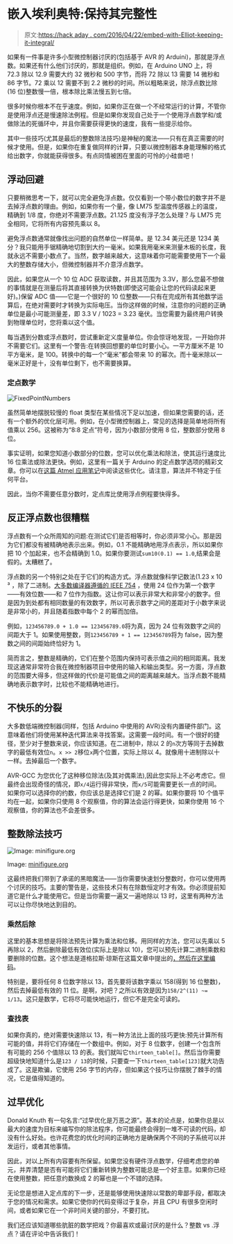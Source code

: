 # 嵌入埃利奥特:保持其完整性

> 原文:[https://hack aday . com/2016/04/22/embed-with-Elliot-keeping-it-integral/](https://hackaday.com/2016/04/22/embed-with-elliot-keeping-it-integral/)

如果有一件事是许多小型微控制器讨厌的(包括基于 AVR 的 Arduini)，那就是浮点数。如果还有什么他们讨厌的，那就是组织。例如，在 Arduino UNO 上，将 72.3 除以 12.9 需要大约 32 微秒和 500 字节，而将 72 除以 13 需要 14 微秒和 86 字节。72 乘以 12 需要不到 2.2 微秒的时间。所以粗略来说，除浮点数比除(16 位)整数慢一倍，根本除比乘法慢五到七倍。

很多时候你根本不在乎速度。例如，如果你正在做一个不经常运行的计算，不管你是使用浮点还是慢速除法例程。但是如果你发现自己处于一个使用浮点数学和/或做除法的死循环中，并且你需要获得更快的速度，我有一些提示给你。

其中一些技巧(尤其是最后的整数除法技巧)是神秘的魔法——只有在真正需要的时候才使用。但是，如果你在重复做同样的计算，只要以微控制器本身能理解的格式给出数字，你就能获得很多。有点同情被困在里面的可怜的小硅兽吧！

## 浮动回避

只要稍微思考一下，就可以完全避免浮点数。仅仅看到一个带小数位的数字并不是去掉浮点数的理由。例如，如果你有一个量，像 LM75 型温度传感器上的温度，精确到 1/8 度，你绝对不需要浮点数。21.125 度没有浮子怎么处理？与 LM75 完全相同，它将所有内容预先乘以 8。

避免浮点数通常就像找出问题的自然单位一样简单。是 12.34 美元还是 1234 美分？我只能用手锯精确地切割到大约一毫米。如果我用毫米来测量木板的长度，我就永远不需要小数点了。当然，数字越来越大，这意味着你可能需要使用下一个最大的整数存储大小，但微控制器并不介意浮点数学。

因此，如果您从一个 10 位 ADC 获取读数，并且其范围为 3.3V，那么您最不想做的事情就是在测量后将其直接转换为伏特数(即使这可能会让您的代码读起来更好)。)保留 ADC 值——它是一个很好的 10 位整数——只有在完成所有其他数学运算后，在绝对需要时才转换为实际电压。当你这样做的时候，注意你的问题的正确单位是最小可能测量差，即 3.3 V / 1023 = 3.23 毫伏。当您需要为最终用户转换到物理单位时，您将乘以这个值。

每当遇到分数或浮点数时，尝试重新定义度量单位。你会惊讶地发现，一开始你并不需要它们。这里有一个警告:在转换回想要的单位时要小心。一平方厘米不是 10 平方毫米，是 100。转换中的每一个“毫米”都会带来 10 的幂次。而十毫米除以一毫米正好是十，没有单位剩下，也不需要换算。

### 定点数学

![FixedPointNumbers](../Images/7d86e8e26b86e4e2b894e27b1ac9370b.png)

虽然简单地摆脱较慢的 float 类型在某些情况下足以加速，但如果您需要的话，还有一个额外的优化层可用。例如，在小型微控制器上，常见的选择是简单地将所有值乘以 256。这被称为“8:8 定点”符号，因为小数部分使用 8 位，整数部分使用 8 位。

事实证明，如果您知道小数部分的位数，您可以优化乘法和除法，使其运行速度比 16 位乘法或除法更快。例如，这里有一篇关于 Arduino 的定点数学选项的精彩文章。你可以在[这篇 Atmel 应用笔记](http://www.atmel.com/dyn/resources/prod_documents/DOC1631.PDF)中阅读这些优化。请注意，算法并不特定于任何平台。

因此，当你不需要任意分数时，定点库比使用浮点例程要快得多。

## 反正浮点数也很糟糕

浮点数有一个众所周知的问题:在测试它们是否相等时，你必须非常小心。那是因为它们都没有被精确地表示出来。例如，0.1 不能精确地用浮点表示，所以如果你把 10 个加起来，也不会精确到 1.0。如果你要测试`sum10(0.1) == 1.0`,结果会是假的。太糟糕了。

浮点数的另一个特别之处在于它们的构造方式。浮点数就像科学记数法(1.23 x 10 ³ ，除了二进制。[大多数编译器遵循的 IEEE 754](https://en.wikipedia.org/wiki/IEEE_754) ，使用 24 位作为第一个数字——有效位数——和 7 位作为指数。这让你可以表示非常大和非常小的数字。但是因为到处都有相同数量的有效数字，所以可表示数字之间的差距对于小数字来说是非常小的，并且随着指数中每个 2 的幂而加倍。

例如，`123456789.0 + 1.0 == 123456789.0`将为真，因为 24 位有效数字之间的间距大于 1。如果使用整数，则`123456789 + 1 == 123456789`将为 false，因为整数之间的间距始终恰好为 1。

简而言之，整数是精确的，它们在整个范围内保持可表示值之间的相同距离。我发现这通常非常符合我在微控制器项目中使用的输入和输出类型。另一方面，浮点数的范围要大得多，但这样做的代价是可能值之间的距离越来越大。当浮点数不能精确地表示数字时，比较也不能精确地进行。

## 不快乐的分裂

大多数低端微控制器(同样，包括 Arduino 中使用的 AVR)没有内置硬件部门。这意味着他们将使用某种迭代算法来寻找答案。这需要一段时间。有一个很好的捷径，至少对于整数来说，你应该知道。在二进制中，除以 2 的`n`次方等同于去掉数字的最低有效位`n`。`x >> 2`移位`x`两个位置，实际上除以 4。就像用十进制除以十一样。去掉最后一个数字。

AVR-GCC 为您优化了这种移位除法(及其对偶乘法),因此您实际上不必考虑它。但最终会出现奇怪的情况，即`x/4`运行得非常快，而`x/5`可能需要更长一点的时间。如果你可以选择你的约数，你应该总是选择它们是 2 的幂。如果你要将 10 个值平均在一起，如果你只使用 8 个观察值，你的算法会运行得更快，如果你使用 16 个观察值，你的算法也不会差很多。

## 整数除法技巧

![Image: minifigure.org](../Images/c59f3337efa431446bc4693288443620.png)

Image: [minifigure.org](http://www.minifigure.org/2011/05/wizard/)

这最终把我们带到了承诺的黑暗魔法——当你需要快速划分整数时，你可以使用两个讨厌的技巧。主要的警告是，这些技术只有在除数恒定时才有效。你必须提前知道它是什么才能使用它。但是当你需要一遍又一遍地除以 13 时，这里有两种方法可以让你尽快地达到目的。

### 乘然后除

这里的基本思想是将除法预先计算为乘法和位移。用同样的方法，您可以先乘以 5 再除以 2，然后删除最低有效位(实际上是除以 10)，您可以预先计算二进制乘数和要删除的位数。这个想法是道格拉斯·琼斯在这篇文章中提出的[，然后](http://homepage.cs.uiowa.edu/~jones/bcd/divide.html)[在这里编码](http://codereview.blogspot.com/2009/06/division-of-integers-by-constants.html)。

特别是，要将任何 8 位数字除以 13，首先要将该数字乘以 158(得到 16 位整数)，然后去掉最低有效的 11 位。是啊，对吧？之所以有效是因为`158/2^(11) ~= 1/13`。这只是数学，它将尽可能快地运行，但它不是完全可读的。

### 查找表

如果你真的，绝对需要快速除以 13，有一种方法比上面的技巧更快:预先计算所有可能的值，并将它们存储在一个数组中。例如，对于 8 位数字，创建一个包含所有可能的 256 个值除以 13 的表。我们就叫它`thirteen_table[]`。然后当你需要超级快地知道什么是`123 / 13`的时候，只要查一下`thirteen_table[123]`就大功告成了。这是欺骗，它使用 256 字节的内存，但如果这个技巧让你摆脱了棘手的情况，它是值得知道的。

## 过早优化

Donald Knuth 有一句名言:“过早优化是万恶之源”。基本的论点是，如果你总是以最大的速度为目标来编写你的除法程序，你可能最终会得到一堆不可读的代码，却没有什么好处。也许花费您的优化时间的正确地方是确保两个不同的子系统可以并发运行，或者其他事情。

因此，对以上所有内容要有所保留。如果您没有硬件浮点数学，仔细考虑您的单元，并弄清楚是否有可能将它们重新转换为整数可能总是一个好主意。如果你已经在使用整数，把任意约数换成 2 的幂也是一个不错的选择。

无论您是想进入定点库的下一步，还是能够使用快速除以常数的卑鄙手段，都取决于您的情况和需求。如果它使你的代码变得过于复杂，并且 CPU 有很多空闲时间，或者如果它在一个非时间关键的部分，不要打扰。

我们还应该知道哪些肮脏的数学把戏？你最喜欢或最讨厌的是什么？整数 vs .浮点？请在评论中告诉我们！
